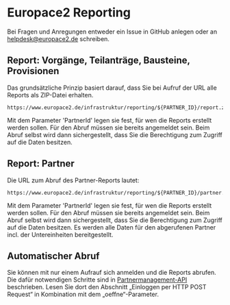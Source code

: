 Europace2 Reporting
===============================================

Bei Fragen und Anregungen entweder ein Issue in GitHub anlegen oder an [helpdesk@europace2.de](mailto:helpdesk@europace2.de) schreiben.

Report: Vorgänge, Teilanträge, Bausteine, Provisionen
------------------------------------------------------

Das grundsätzliche Prinzip basiert darauf, dass Sie bei Aufruf der URL alle Reports als ZIP-Datei erhalten.
```
https://www.europace2.de/infrastruktur/reporting/${PARTNER_ID}/report.zip
```

Mit dem Parameter 'PartnerId' legen sie fest, für wen die Reports erstellt werden sollen.
Für den Abruf müssen sie bereits angemeldet sein. Beim Abruf selbst wird dann sichergestellt,
dass Sie die Berechtigung zum Zugriff auf die Daten besitzen.


Report: Partner
-----------------------------------------------------

Die URL zum Abruf des Partner-Reports lautet:
```
https://www.europace2.de/infrastruktur/reporting/${PARTNER_ID}/partner.csv
```

Mit dem Parameter 'PartnerId' legen sie fest, für wen die Reports erstellt werden sollen.
Für den Abruf müssen sie bereits angemeldet sein. Beim Abruf selbst wird dann sichergestellt,
dass Sie die Berechtigung zum Zugriff auf die Daten besitzen.
Es werden alle Daten für den abgerufenen Partner incl. der Untereinheiten bereitgestellt.

Automatischer Abruf
-----------------------------------------------------

Sie können mit nur einem Aufrauf sich anmelden und die Reports abrufen.
Die dafür notwendigen Schritte sind in [Partnermanagement-API](../Partnermanagement/PEX-Benutzername-Passwort-API.md)
beschrieben.
Lesen Sie dort den Abschnitt „Einloggen per HTTP POST Request“
in Kombination mit dem „oeffne“-Parameter.
